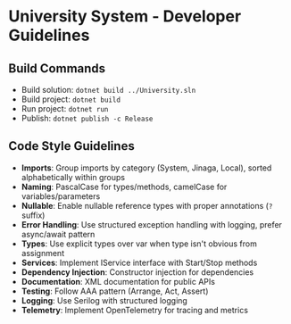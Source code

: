 # University System - Developer Guidelines

## Build Commands
- Build solution: `dotnet build ../University.sln`
- Build project: `dotnet build`
- Run project: `dotnet run`
- Publish: `dotnet publish -c Release`

## Code Style Guidelines
- **Imports**: Group imports by category (System, Jinaga, Local), sorted alphabetically within groups
- **Naming**: PascalCase for types/methods, camelCase for variables/parameters
- **Nullable**: Enable nullable reference types with proper annotations (`?` suffix)
- **Error Handling**: Use structured exception handling with logging, prefer async/await pattern
- **Types**: Use explicit types over var when type isn't obvious from assignment
- **Services**: Implement IService interface with Start/Stop methods
- **Dependency Injection**: Constructor injection for dependencies
- **Documentation**: XML documentation for public APIs
- **Testing**: Follow AAA pattern (Arrange, Act, Assert)
- **Logging**: Use Serilog with structured logging
- **Telemetry**: Implement OpenTelemetry for tracing and metrics